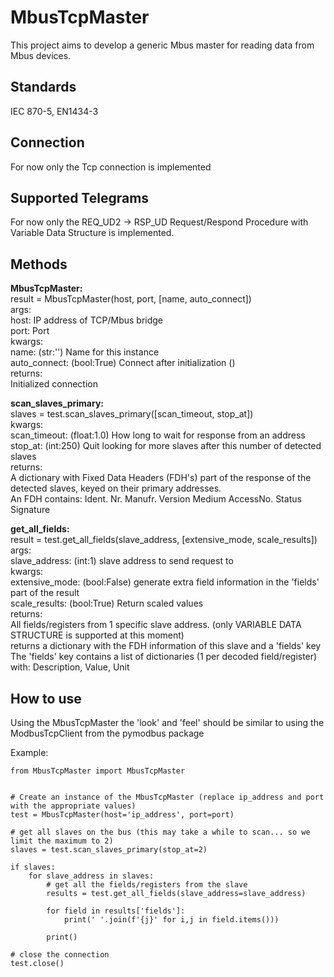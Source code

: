 # MbusTcpMaster
This project aims to develop a generic Mbus master for reading data from Mbus devices.

## Standards
IEC 870-5, EN1434-3

## Connection
For now only the Tcp connection is implemented

## Supported Telegrams
For now only the REQ_UD2 → RSP_UD Request/Respond Procedure with Variable Data Structure is implemented.

## Methods
**MbusTcpMaster:**  
		result = MbusTcpMaster(host, port, [name, auto_connect])  
args:  
		host:			IP address of TCP/Mbus bridge  
		port:			Port  
kwargs:  
		name:			(str:'')		Name for this instance  
		auto_connect:	(bool:True)		Connect after initialization ()  
returns:  
		Initialized connection  
		
**scan_slaves_primary:**  
		slaves = test.scan_slaves_primary([scan_timeout, stop_at])  
kwargs:  
		scan_timeout:	(float:1.0)		How long to wait for response from an address  
		stop_at:		(int:250)		Quit looking for more slaves after this number of detected slaves  
returns:  
		A dictionary with Fixed Data Headers (FDH's) part of the response of the detected slaves, keyed on their primary addresses.  
		An FDH contains: Ident. Nr. Manufr. Version Medium AccessNo. Status Signature  
  
**get_all_fields:**  
		result = test.get_all_fields(slave_address, [extensive_mode, scale_results])  
args:  
		slave_address:	(int:1)			slave address to send request to  
kwargs:  
		extensive_mode:	(bool:False)	generate extra field information in the 'fields' part of the result  
		scale_results:	(bool:True)		Return scaled values  
returns:  
		All fields/registers from 1 specific slave address. (only VARIABLE DATA STRUCTURE is supported at this moment)  
		returns a dictionary with the FDH information of this slave and a 'fields' key  
		The 'fields' key contains a list of dictionaries (1 per decoded field/register) with: Description, Value, Unit  
		

## How to use
Using the MbusTcpMaster the 'look' and 'feel' should be similar to using the ModbusTcpClient from the pymodbus package

Example:

```
from MbusTcpMaster import MbusTcpMaster


# Create an instance of the MbusTcpMaster (replace ip_address and port with the appropriate values)
test = MbusTcpMaster(host='ip_address', port=port)

# get all slaves on the bus (this may take a while to scan... so we limit the maximum to 2)
slaves = test.scan_slaves_primary(stop_at=2)

if slaves:
	for slave_address in slaves:
		# get all the fields/registers from the slave
		results = test.get_all_fields(slave_address=slave_address)
		
		for field in results['fields']:
			print(' '.join(f'{j}' for i,j in field.items()))
			
		print()

# close the connection
test.close()

```


